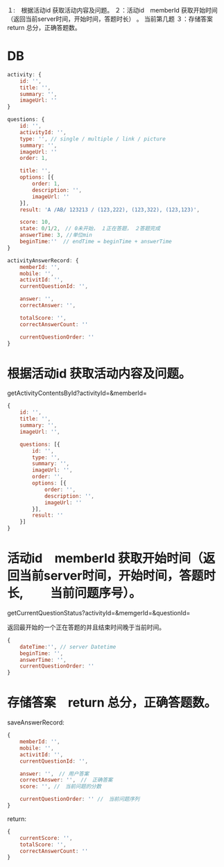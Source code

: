 １:　根据活动id 获取活动内容及问题。
２：活动id　memberId 获取开始时间（返回当前server时间，开始时间，答题时长） 。
当前第几题
３：存储答案　return 总分，正确答题数。

# DB

```js
activity: {
    id: '',
    title: '',
    summary: '',
    imageUrl: ''
}

questions: {
    id: '',
    activityId: '',
    type: '', // single / multiple / link / picture
    summary: '',
    imageUrl: ''
    order: 1,

    title: '',
    options: [{
        order: 1,
        description: '',
        imageUrl: ''
    }],
    result: 'A /AB/ 123213 / (123,222), (123,322), (123,123)',

    score: 10,
    state: 0/1/2,　// 0未开始，　１正在答题，　２答题完成
    answerTime: 3, //单位min
    beginTime:''  // endTime = beginTime + answerTime
}

activityAnswerRecord: {
    memberId: '',
    mobile: '',
    activitId: '',
    currentQuestionId: '',

    answer: '',
    correctAnswer: '',

    totalScore: '',
    correctAnswerCount: ''

    currentQuestionOrder: '' 
}
```

# 根据活动id 获取活动内容及问题。
getActivityContentsById?activityId=&memberId=


```javascript
{
    id: '',
    title: '',
    summary: '',
    imageUrl: '',

    questions: [{
        id: '',
        type: '',
        summary: '',
        imageUrl: '',
        order: '',
        options: [{
            order: '',
            description: '',
            imageUrl: ''
        }],
        result: ''
    }]
}
```


# 活动id　memberId 获取开始时间（返回当前server时间，开始时间，答题时长, 　　当前问题序号）。
getCurrentQuestionStatus?activityId=&memgerId=&questionId=

返回最开始的一个正在答题的并且结束时间晚于当前时间。
```javascript
{
    dateTime:'', // server Datetime
    beginTime: '',
    answerTime: '',
    currentQuestionOrder: '' 
}
```


# 存储答案　return 总分，正确答题数。
saveAnswerRecord:

```javascript
{
    memberId: '',
    mobile: '',
    activitId: '',
    currentQuestionId: '',

    answer: '',　// 用户答案
    correctAnswer: '',　//　正确答案
    score: '', //　当前问题的分数

    currentQuestionOrder: '' //　当前问题序列
}
```

return: 
```javascript
{
    currentScore: '',
    totalScore: '',
    correctAnswerCount: ''
}
```
